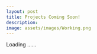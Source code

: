 ```yaml
---
layout: post
title: Projects Coming Soon!
description:
image: assets/images/Working.png
---
```

Loading ......
